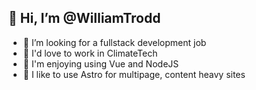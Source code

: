 ## 👋 Hi, I’m @WilliamTrodd
- 👀 I’m looking for a fullstack development job
- 🌳 I'd love to work in ClimateTech
- 👾 I'm enjoying using Vue and NodeJS
- 🚀 I like to use Astro for multipage, content heavy sites

<!---
WilliamTrodd/WilliamTrodd is a ✨ special ✨ repository because its `README.md` (this file) appears on your GitHub profile.
You can click the Preview link to take a look at your changes.
--->
